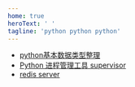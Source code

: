 ```yaml
---
home: true
heroText: ' '
tagline: 'python python python'
---
```


- [python基本数据类型整理](/common/python/listTupleDictSet.html)
- [Python 进程管理工具 supervisor](/common/python/supervisor.html)
- [redis server](/common/python/redisServer.html)
